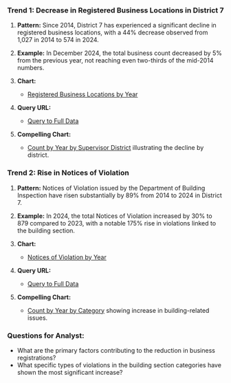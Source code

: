 ### Trend 1: Decrease in Registered Business Locations in District 7

1. **Pattern:** Since 2014, District 7 has experienced a significant decline in registered business locations, with a 44% decrease observed from 1,027 in 2014 to 574 in 2024.

2. **Example:** In December 2024, the total business count decreased by 5% from the previous year, not reaching even two-thirds of the mid-2014 numbers.

3. **Chart:** 
   - [Registered Business Locations by Year](../static/chart_a9968a.png)

4. **Query URL:** 
   - [Query to Full Data](https://data.sfgov.org/resource/g8m3-pdis.json?%24query=SELECT+date_trunc_y%28location_start_date%29+AS+year%2C+count%28%2A%29+as+item_count%2C+naic_code_description%2C+supervisor_district%2C+neighborhoods_analysis_boundaries+WHERE+location_start_date+%3E%3D%272014-01-01%27+GROUP+BY+year%2C+naic_code_description%2C+supervisor_district%2C+neighborhoods_analysis_boundaries+LIMIT+5000+OFFSET+5000)

5. **Compelling Chart:** 
   - [Count by Year by Supervisor District](../static/chart_c6d24c.png) illustrating the decline by district.

### Trend 2: Rise in Notices of Violation

1. **Pattern:** Notices of Violation issued by the Department of Building Inspection have risen substantially by 89% from 2014 to 2024 in District 7.

2. **Example:** In 2024, the total Notices of Violation increased by 30% to 879 compared to 2023, with a notable 175% rise in violations linked to the building section.

3. **Chart:**
   - [Notices of Violation by Year](../static/chart_2cca6d.png)

4. **Query URL:**
   - [Query to Full Data](https://data.sfgov.org/resource/nbtm-fbw5.json?%24query=SELECT+date_trunc_y%28date_filed%29+AS+year%2C+status%2C+nov_category_description%2C+receiving_division%2C+assigned_division%2C+supervisor_district%2C+zipcode%2C+COUNT%28%2A%29+AS+item_count+WHERE+date_filed+%3E%3D%272014-01-01%27+GROUP+BY+year%2C+status%2C+nov_category_description%2C+receiving_division%2C+assigned_division%2C+supervisor_district%2C+zipcode+ORDER+BY+year+LIMIT+5000+OFFSET+10000)

5. **Compelling Chart:**
   - [Count by Year by Category](../static/chart_b6a65450.png) showing increase in building-related issues.

### Questions for Analyst:
- What are the primary factors contributing to the reduction in business registrations?
- What specific types of violations in the building section categories have shown the most significant increase?